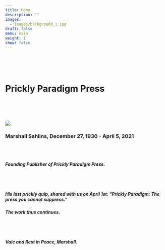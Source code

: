 ```yaml
---
title: Home
description: ""
images:
  - images/background_1.jpg
draft: false
menu: main
weight: 1
show: false
---
```

<br><br><br>

# Prickly Paradigm Press

<br><br><br>

![](images/sahlins_office_photo_halfsize.png)

### **Marshall Sahlins, December 27, 1930 - April 5, 2021**

<br><br>

##### Founding Publisher of Prickly Paradigm Press.

<br><br>

##### His last prickly quip, shared with us on April 1st: "Prickly Paradigm: The press you cannot suppress."

##### The work thus continues.

<br><br>

##### Vale and Rest in Peace, Marshall.